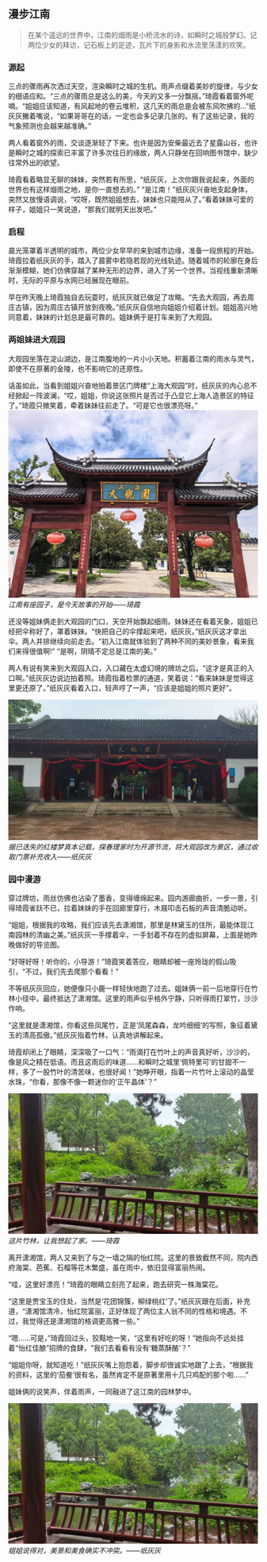 ## 漫步江南
> 在某个遥远的世界中，江南的烟雨是小桥流水的诗，如瞬时之城般梦幻。记两位少女的拜访，记石板上的足迹，瓦片下的身影和水流里荡漾的欢笑。

### 源起

三点的骤雨再次洒过天空，渲染瞬时之城的生机。雨声点缀着美妙的旋律，与少女的细语应和。“三点的骤雨总是这么的美，今天的又多一分飘摇。”琦霞看着窗外呢喃。“姐姐应该知道，有风起地的卷云堆积，这几天的雨总是会被东风吹拂的...”纸灰灰撇着嘴说，“如果哥哥在的话，一定也会多记录几张的。有了这些记录，我的气象预测也会越来越准确。”

两人看着窗外的雨，交谈逐渐轻了下来。也许是因为安柴最近去了星露山谷，也许是瞬时之城的探索已丰富了许多次往日的缘故，两人只静坐在回响图书馆中，缺少往常外出的欲望。

琦霞看着略显无聊的妹妹，突然若有所思，“纸灰灰，上次你跟我说起来，外面的世界也有这样烟雨之地，是你一直想去的。” “是江南！”纸灰灰兴奋地支起身体，突然又放慢语调说，“哎呀，既然姐姐想去，妹妹也只能陪从了。”看着妹妹可爱的样子，姐姐只一笑说道，“那我们就明天出发吧。”

### 启程

晨光笼罩着半透明的城市，两位少女早早的来到城市边缘，准备一段旅程的开始。琦霞拉着纸灰灰的手，踏入了晨雾中若隐若现的光线轨迹。随着城市的轮廓在身后渐渐模糊，她们仿佛穿越了某种无形的边界，进入了另一个世界。当视线重新清晰时，无际的平原与水网已经展现在眼前。

早在昨天晚上琦霞独自去玩耍时，纸灰灰就已做足了攻略。“先去大观园，再去周庄古镇，因为周庄古镇开放到夜晚。”纸灰灰自信地向姐姐介绍着计划。姐姐高兴地同意着，妹妹的计划总是最可靠的。姐妹俩于是打车来到了大观园。

### 两姐妹进大观园

大观园坐落在淀山湖边，是江南腹地的一片小小天地。积蓄着江南的雨水与灵气，即使不在原著的金陵，也不影响它的还原性。

话虽如此，当看到姐姐兴奋地拍着景区门牌楼“上海大观园”时，纸灰灰的内心总不经掀起一阵波澜，“哎，姐姐，你说这张照片是否过于凸显它上海人造景区的特征了。”琦霞只微笑着，牵着妹妹往前走了。“可是它也很漂亮呀。”
![1](./001_漫步江南/1.jpg)
*江南有座园子，是今天故事的开始——琦霞*

还没等姐妹俩走到大观园的门口，天空开始飘起细雨。妹妹还在看着天象，姐姐已经把伞称好了，罩着妹妹。“快把自己的伞撑起来吧，纸灰灰。”纸灰灰这才拿出伞。两人并排继续向前走去。“初入江南就体验到了两种不同的美妙景象，看来我们来得很值啊!” “是啊，阴晴不定总是江南的美。”

两人有说有笑来到大观园入口，入口藏在太虚幻境的牌坊之后。“这才是真正的入口啊。”纸灰灰边说边拍着照。琦霞指着检票的通道，笑着说：“看来妹妹是觉得这里更还原了。”纸灰灰看着入口，轻声哼了一声，“应该是姐姐的照片更好”。

![1](./001_漫步江南/2.jpg)
*据已迭失的红楼梦真本记载，探春理家时为开源节流，将大观园改为景区，通过收取门票补充收入——纸灰灰*

### 园中漫游

穿过牌坊，雨丝仿佛也沾染了墨香，变得缠绵起来。园内游廊曲折，一步一景，引得琦霞雀跃不已，拉着妹妹的手在回廊里穿行，木屐叩击石板的声音清脆动听。

“姐姐，根据我的攻略，我们应该先去潇湘馆，那里是林黛玉的住所，最能体现江南园林的清幽之美。”纸灰灰一手撑着伞，一手划着不存在的虚拟屏幕，上面是她昨晚做好的导览图。

“好呀好呀！听你的，小导游！”琦霞笑着答应，眼睛却被一座玲珑的假山吸引，“不过，我们先去爬那个看看！”

不等纸灰灰回应，她便像只小鹿一样轻快地跑了过去。姐妹俩一前一后地穿行在竹林小径中，最终抵达了潇湘馆。这里的雨声似乎格外宁静，只听得雨打翠竹，沙沙作响。

“这里就是潇湘馆，你看这些凤尾竹，正是‘凤尾森森，龙吟细细’的写照，象征着黛玉的清高孤傲。”纸灰灰指着竹林，认真地讲解起来。

琦霞却闭上了眼睛，深深吸了一口气：“雨滴打在竹叶上的声音真好听，沙沙的，像是风之精在低语。而且这雨后的味道……和瞬时之城里‘佩特里可’的甘甜不一样，多了一股竹叶的清苦味，也很好闻！”她睁开眼，指着一片竹叶上滚动的晶莹水珠，“你看，那像不像一颗迷你的‘正午晶体’？”

![3](./001_漫步江南/3.jpg)
*这片竹林，让我想起了家。——琦霞*

离开潇湘馆，两人又来到了与之一墙之隔的怡红院。这里的景致截然不同，院内西府海棠、芭蕉、石榴等花木繁盛，虽在雨中，依旧显得富丽热闹。

“哇，这里好漂亮！”琦霞的眼睛立刻亮了起来，跑去研究一株海棠花。

“这里是贾宝玉的住处，当然是‘花团锦簇，柳绿桃红’了。”纸灰灰跟在后面，补充道，“潇湘馆清冷，怡红院富丽，正好体现了两位主人翁不同的性格和境遇。不过，我觉得还是潇湘馆的格调更高雅一些。”

“嗯……可是，”琦霞回过头，狡黠地一笑，“这里有好吃的呀！”她指向不远处挂着“怡红佳酿”招牌的食肆，“我们去看看有没有‘糖蒸酥酪’？”

“姐姐你呀，就知道吃！”纸灰灰嘴上抱怨着，脚步却很诚实地跟了上去，“根据我的资料，这里的‘茄鲞’很有名，虽然肯定不是原著里用十几只鸡配的那个啦……”

姐妹俩的说笑声，伴着雨声，一同融进了这江南的园林梦中。

![4](./001_漫步江南/4.jpg)
*姐姐说得对，美景和美食确实不冲突。——纸灰灰*





